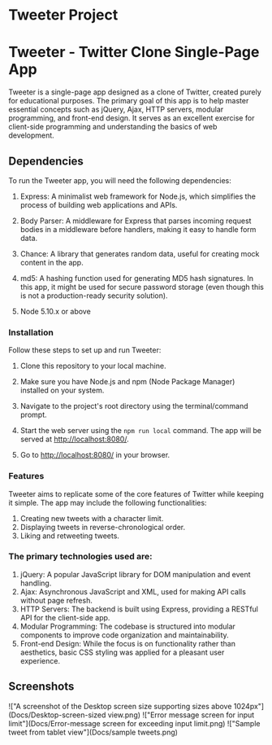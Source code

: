 # Tweeter Project

# Tweeter - Twitter Clone Single-Page App

Tweeter is a single-page app designed as a clone of Twitter, created purely for educational purposes. 
The primary goal of this app is to help master essential concepts such as jQuery, Ajax, HTTP servers, 
modular programming, and front-end design. It serves as an excellent exercise for client-side programming 
and understanding the basics of web development.

## Dependencies
To run the Tweeter app, you will need the following dependencies:

1. Express: A minimalist web framework for Node.js, which simplifies the process of building web applications and APIs.

2. Body Parser: A middleware for Express that parses incoming request bodies in a middleware before handlers, making it easy to handle form data.

3. Chance: A library that generates random data, useful for creating mock content in the app.

4. md5: A hashing function used for generating MD5 hash signatures. In this app, it might be used for secure password storage (even though this is not a production-ready security solution).
5. Node 5.10.x or above

### Installation
Follow these steps to set up and run Tweeter:

1. Clone this repository to your local machine.

2. Make sure you have Node.js and npm (Node Package Manager) installed on your system.

3. Navigate to the project's root directory using the terminal/command prompt.
4. Start the web server using the `npm run local` command. The app will be served at <http://localhost:8080/>.
5. Go to <http://localhost:8080/> in your browser.

### Features
Tweeter aims to replicate some of the core features of Twitter while keeping it simple. The app may include the following functionalities:

1. Creating new tweets with a character limit.
2. Displaying tweets in reverse-chronological order.
3. Liking and retweeting tweets.

### The primary technologies used are:

1. jQuery: A popular JavaScript library for DOM manipulation and event handling.
2. Ajax: Asynchronous JavaScript and XML, used for making API calls without page refresh.
3. HTTP Servers: The backend is built using Express, providing a RESTful API for the client-side app.
4. Modular Programming: The codebase is structured into modular components to improve code organization and maintainability.
5. Front-end Design: While the focus is on functionality rather than aesthetics, basic CSS styling was applied for a pleasant user experience.

## Screenshots
!["A screenshot of the Desktop screen size supporting sizes above 1024px"](Docs/Desktop-screen-sized view.png)
!["Error message screen for input limit"](Docs/Error-message screen for exceeding input limit.png)
!["Sample tweet from tablet view"](Docs/sample tweets.png)